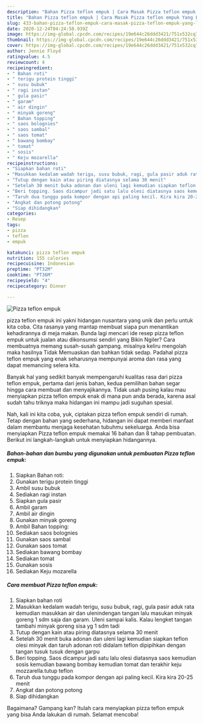 ```yaml
---
description: "Bahan Pizza teflon empuk | Cara Masak Pizza teflon empuk Yang Lezat"
title: "Bahan Pizza teflon empuk | Cara Masak Pizza teflon empuk Yang Lezat"
slug: 433-bahan-pizza-teflon-empuk-cara-masak-pizza-teflon-empuk-yang-lezat
date: 2020-12-24T04:24:58.939Z
image: https://img-global.cpcdn.com/recipes/19e644c26ddd3421/751x532cq70/pizza-teflon-empuk-foto-resep-utama.jpg
thumbnail: https://img-global.cpcdn.com/recipes/19e644c26ddd3421/751x532cq70/pizza-teflon-empuk-foto-resep-utama.jpg
cover: https://img-global.cpcdn.com/recipes/19e644c26ddd3421/751x532cq70/pizza-teflon-empuk-foto-resep-utama.jpg
author: Jennie Floyd
ratingvalue: 4.5
reviewcount: 4
recipeingredient:
- " Bahan roti"
- " terigu protein tinggi"
- " susu bubuk"
- " ragi instan"
- " gula pasir"
- " garam"
- " air dingin"
- " minyak goreng"
- " Bahan topping"
- " saos bolognies"
- " saos sambal"
- " saos tomat"
- " bawang bombay"
- " tomat"
- " sosis"
- " Keju mozarella"
recipeinstructions:
- "Siapkan bahan roti"
- "Masukkan kedalam wadah terigu, susu bubuk, ragi, gula pasir aduk rata kemudian masukkan air dan ulenindengan tangan lalu masukan minyak goreng 1 sdm saja dan garam. Uleni sampai kalis. Kalau lengket tangan tambahi minyak goreng sisa yg 1 sdm tadi"
- "Tutup dengan kain atau piring diatasnya selama 30 menit"
- "Setelah 30 menit buka adonan dan uleni lagi kemudian siapkan teflon olesi minyak dan taruh adonan roti didalam teflon dipipihkan dengan tangan tusuk tusuk dengan garpu"
- "Beri topping. Saos dicampur jadi satu lalu olesi diatasnya saos kemudian sosis kemudian bawang bombay kemudian tomat dan terakhir keju mozzarella.tutup teflon"
- "Taruh dua tunggu pada kompor dengan api paling kecil. Kira kira 20-25 menit"
- "Angkat dan potong potong"
- "Siap dihidangkan"
categories:
- Resep
tags:
- pizza
- teflon
- empuk

katakunci: pizza teflon empuk 
nutrition: 155 calories
recipecuisine: Indonesian
preptime: "PT32M"
cooktime: "PT36M"
recipeyield: "4"
recipecategory: Dinner

---
```



![Pizza teflon empuk](https://img-global.cpcdn.com/recipes/19e644c26ddd3421/751x532cq70/pizza-teflon-empuk-foto-resep-utama.jpg)


pizza teflon empuk ini yakni hidangan nusantara yang unik dan perlu untuk kita coba. Cita rasanya yang mantap membuat siapa pun menantikan kehadirannya di meja makan.
Bunda lagi mencari ide resep pizza teflon empuk untuk jualan atau dikonsumsi sendiri yang Bikin Ngiler? Cara membuatnya memang susah-susah gampang. misalnya keliru mengolah maka hasilnya Tidak Memuaskan dan bahkan tidak sedap. Padahal pizza teflon empuk yang enak seharusnya mempunyai aroma dan rasa yang dapat memancing selera kita.



Banyak hal yang sedikit banyak mempengaruhi kualitas rasa dari pizza teflon empuk, pertama dari jenis bahan, kedua pemilihan bahan segar hingga cara membuat dan menyajikannya. Tidak usah pusing kalau mau menyiapkan pizza teflon empuk enak di mana pun anda berada, karena asal sudah tahu triknya maka hidangan ini mampu jadi suguhan spesial.


Nah, kali ini kita coba, yuk, ciptakan pizza teflon empuk sendiri di rumah. Tetap dengan bahan yang sederhana, hidangan ini dapat memberi manfaat dalam membantu menjaga kesehatan tubuhmu sekeluarga. Anda bisa menyiapkan Pizza teflon empuk memakai 16 bahan dan 8 tahap pembuatan. Berikut ini langkah-langkah untuk menyiapkan hidangannya.

<!--inarticleads1-->

##### Bahan-bahan dan bumbu yang digunakan untuk pembuatan Pizza teflon empuk:

1. Siapkan  Bahan roti:
1. Gunakan  terigu protein tinggi
1. Ambil  susu bubuk
1. Sediakan  ragi instan
1. Siapkan  gula pasir
1. Ambil  garam
1. Ambil  air dingin
1. Gunakan  minyak goreng
1. Ambil  Bahan topping:
1. Sediakan  saos bolognies
1. Gunakan  saos sambal
1. Gunakan  saos tomat
1. Sediakan  bawang bombay
1. Sediakan  tomat
1. Gunakan  sosis
1. Sediakan  Keju mozarella




<!--inarticleads2-->

##### Cara membuat Pizza teflon empuk:

1. Siapkan bahan roti
1. Masukkan kedalam wadah terigu, susu bubuk, ragi, gula pasir aduk rata kemudian masukkan air dan ulenindengan tangan lalu masukan minyak goreng 1 sdm saja dan garam. Uleni sampai kalis. Kalau lengket tangan tambahi minyak goreng sisa yg 1 sdm tadi
1. Tutup dengan kain atau piring diatasnya selama 30 menit
1. Setelah 30 menit buka adonan dan uleni lagi kemudian siapkan teflon olesi minyak dan taruh adonan roti didalam teflon dipipihkan dengan tangan tusuk tusuk dengan garpu
1. Beri topping. Saos dicampur jadi satu lalu olesi diatasnya saos kemudian sosis kemudian bawang bombay kemudian tomat dan terakhir keju mozzarella.tutup teflon
1. Taruh dua tunggu pada kompor dengan api paling kecil. Kira kira 20-25 menit
1. Angkat dan potong potong
1. Siap dihidangkan




Bagaimana? Gampang kan? Itulah cara menyiapkan pizza teflon empuk yang bisa Anda lakukan di rumah. Selamat mencoba!
